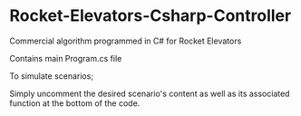 # Rocket-Elevators-Csharp-Controller
Commercial algorithm programmed in C# for Rocket Elevators

Contains main Program.cs file

To simulate scenarios;

Simply uncomment the desired scenario's content as well as its associated function at the bottom of the code.
